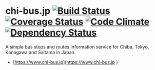 # chi-bus.jp [![Build Status](https://travis-ci.org/yamamuteki/chi-bus.jp.svg?branch=master)](https://travis-ci.org/yamamuteki/chi-bus.jp) [![Coverage Status](https://coveralls.io/repos/github/yamamuteki/chi-bus.jp/badge.svg?branch=master)](https://coveralls.io/github/yamamuteki/chi-bus.jp?branch=master) [![Code Climate](https://codeclimate.com/github/yamamuteki/chi-bus.jp/badges/gpa.svg)](https://codeclimate.com/github/yamamuteki/chi-bus.jp) [![Dependency Status](https://gemnasium.com/badges/github.com/yamamuteki/chi-bus.jp.svg)](https://gemnasium.com/github.com/yamamuteki/chi-bus.jp)

A simple bus stops and routes information service for Chiba, Tokyo, Kanagawa and Saitama in Japan.

- [https://www.chi-bus.jp](https://www.chi-bus.jp )

